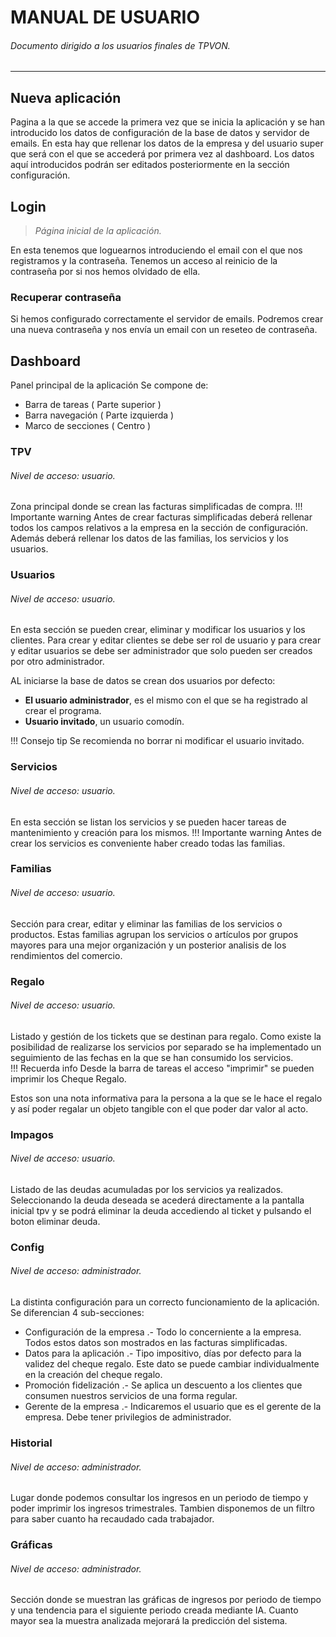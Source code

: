 # MANUAL DE USUARIO
###### _Documento dirigido a los usuarios finales de TPVON._
___

## Nueva aplicación
Pagina a la que se accede la primera vez que se inicia la aplicación y se han introducido los datos de configuración de la base de datos y servidor de emails. 
En esta hay que rellenar los datos de la empresa y del usuario super que será con el que se accederá por primera vez al dashboard. 
Los datos aquí introducidos podrán ser editados posteriormente en la sección configuración. 

## Login 
> _Página inicial de la aplicación._

En esta tenemos que loguearnos introduciendo el email con el que nos registramos y la contraseña. 
Tenemos un acceso al reinicio de la contraseña por si nos hemos olvidado de ella. 

### Recuperar contraseña 
Si hemos configurado correctamente el servidor de emails. Podremos crear una  nueva contraseña y nos envía un email con un reseteo de contraseña. 

## Dashboard
Panel principal de la aplicación
Se compone de: 

* Barra de tareas ( Parte superior )
* Barra navegación ( Parte izquierda )
* Marco de secciones ( Centro )

### TPV
###### Nivel de acceso: usuario.

Zona principal donde se crean las facturas simplificadas de compra. 
!!! Importante warning
    Antes de crear facturas simplificadas deberá rellenar todos los campos relativos a la empresa en la sección de configuración. Además deberá rellenar los datos de las familias, los servicios y los usuarios.

### Usuarios
###### Nivel de acceso: usuario.

En esta sección se pueden crear, eliminar y modificar los usuarios y los clientes. 
Para crear y editar clientes se debe ser rol de usuario y para crear y editar usuarios se debe ser administrador que solo pueden ser creados por otro administrador.

AL iniciarse la base de datos se crean dos usuarios por defecto: 

* __El usuario administrador__, es el mismo con el que se ha registrado al crear el programa.
* __Usuario invitado__, un usuario comodín.

!!! Consejo tip
    Se recomienda no borrar ni modificar el usuario invitado. 

### Servicios
###### Nivel de acceso: usuario.

En esta sección se listan los servicios y se pueden hacer tareas de mantenimiento y creación para los mismos. 
!!! Importante warning 
    Antes de crear los servicios es conveniente haber creado todas las familias.

### Familias
###### Nivel de acceso: usuario.

Sección para crear, editar y eliminar las familias de los servicios o productos. 
Estas familias agrupan los servicios o artículos por grupos mayores para una mejor organización y un posterior analisis de los rendimientos del comercio. 

### Regalo
###### Nivel de acceso: usuario.

Listado y gestión de los tickets que se destinan para regalo. Como existe la posibilidad de realizarse los servicios por separado se ha implementado un seguimiento de las fechas en la que se han consumido los servicios.  
!!! Recuerda info
    Desde la barra de tareas el acceso "imprimir" se pueden imprimir los Cheque Regalo. 

Estos son una nota informativa para la persona a la que se le hace el regalo y así poder regalar un objeto tangible con el que poder dar valor al acto. 

### Impagos
###### Nivel de acceso: usuario.

Listado de las deudas acumuladas por los servicios ya realizados.
Seleccionando la deuda deseada se acederá directamente a la pantalla inicial tpv y se podrá eliminar la deuda accediendo al ticket y pulsando el boton eliminar deuda. 

### Config
###### Nivel de acceso: administrador. 

La distinta configuración para un correcto funcionamiento de  la aplicación. 
Se diferencian 4 sub-secciones: 

* Configuración de la empresa .- Todo lo concerniente a la empresa. Todos estos datos son mostrados en las facturas simplificadas. 
* Datos para la aplicación .- Tipo impositivo, días por defecto para la validez del cheque regalo. Este dato se puede cambiar individualmente en la creación del cheque regalo.
* Promoción fidelización .- Se aplica un descuento a los clientes que consumen nuestros servicios de una forma regular.  
* Gerente de la empresa .- Indicaremos el usuario que es el gerente de la empresa. Debe tener privilegios de administrador.

### Historial
###### Nivel de acceso: administrador.

Lugar donde podemos consultar los ingresos en un periodo de tiempo y poder imprimir los ingresos trimestrales. 
Tambien disponemos de un filtro para saber cuanto ha recaudado cada trabajador. 

### Gráficas
###### Nivel de acceso: administrador.
Sección donde se muestran las gráficas de ingresos por periodo de tiempo y una tendencia para el siguiente periodo creada mediante IA.
Cuanto mayor sea la muestra analizada mejorará la predicción del sistema. 